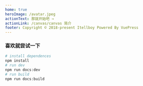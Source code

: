 ```yaml
---
home: true
heroImage: /avatar.jpeg
actionText: 那就开始吧 →
actionLink: /canvas/canvas 简介
footer: Copyright © 2018-present Itellboy Powered By VuePress
---
```


### 喜欢就尝试一下

```bash
# install dependences
npm install
# run dev
npm run docs:dev
# run build
npm run docs:build
```